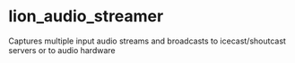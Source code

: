 # lion_audio_streamer
Captures multiple input audio streams and broadcasts to icecast/shoutcast servers or to audio hardware

